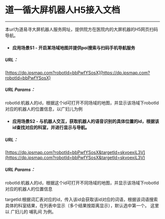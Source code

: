 # 道一循大屏机器人H5接入文档

---

本url为道易寻大屏机器人服务网址，提供院方在医院内的大屏机器的H5网页扫码导航。

* #### 应用场景S1 - 开启某场域地图并提供poi搜索与扫码手机导航服务

##### URL：

[https://dp.ipsmap.com?robotId=bbPwfYSosX](https://dp.ipsmap.com?robotId=bbPwfYSosX)

##### URL Params：

robotId:机器人的id，根据这个id可打开不同场域的地图，并显示该场域下robotId对应的机器人的位置信息，以广妇儿为例



* #### 应用场景S2 - 与机器人交互，获取机器人的语音识别的具体位置的id，根据该id查找对应的科室，并进行显示与导航。

##### URL：

[https://dp.ipsmap.com?robotId=bbPwfYSosX&targetId=skvoexiL3V](https://dp.ipsmap.com?robotId=bbPwfYSosX&targetId=skvoexiL3V)

##### URL Params：

robotId:机器人的id，根据这个id可打开不同场域的地图，并显示该场域下robotId对应的机器人的位置信息

targetId:根据词汇表对应的id，传入该id会获取该id对应的词语，根据该词语搜索具体的科室结果，在列表中显示（多个结果按距离显示），默认选中第一个。  这里以 广妇儿的 哺乳间 为例。



#### 

 

